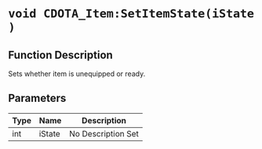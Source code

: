 # `void CDOTA_Item:SetItemState(iState )`
## Function Description
Sets whether item is unequipped or ready.
## Parameters
Type|Name|Description
--|--|--
int|iState|No Description Set
